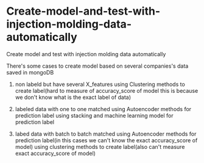 # Create-model-and-test-with-injection-molding-data-automatically
Create model and test with injection molding data automatically

There's some cases to create model based on several companies's data saved in mongoDB

1. non labeld but have several X_features
using Clustering methods to create label(hard to measure of accuracy_score of model this is because we don't know what is the exact label of data)

2. labeled data with one to one matched
using Autoencoder methods for prediction label
using stacking and machine learning model for prediction label

3. labed data with batch to batch matched 
using Autoencoder methods for prediction label(in this cases we can't know the exact accuracy_score of model)
using clustering methods to create label(also can't measure exact accuracy_score of model)
